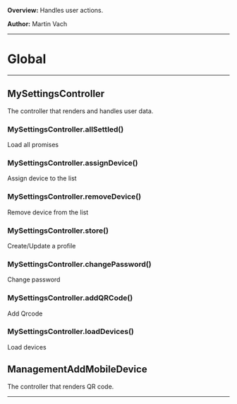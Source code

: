 **Overview:** Handles user actions.



**Author:** Martin Vach




* * *

# Global





* * *

## MySettingsController
The controller that renders and handles user data.

### MySettingsController.allSettled() 

Load all promises


### MySettingsController.assignDevice() 

Assign device to the list


### MySettingsController.removeDevice() 

Remove device from the list


### MySettingsController.store() 

Create/Update a profile


### MySettingsController.changePassword() 

Change password


### MySettingsController.addQRCode() 

Add Qrcode


### MySettingsController.loadDevices() 

Load devices



## ManagementAddMobileDevice
The controller that renders QR code.



* * *
